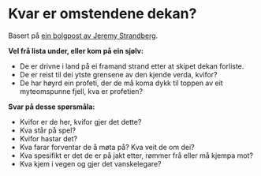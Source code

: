# Kvar er omstendene dekan?
Basert på [ein bolgpost av Jeremy Strandberg](https://spoutinglore.blogspot.com/2020/04/my-recipe-for-starting-adventures.html).

__Vel frå lista under, eller kom på ein sjølv:__

* De er drivne i land på ei framand strand etter at skipet dekan forliste.
* De er reist til dei ytste grensene av den kjende verda, kvifor?
* De har høyrd ein profeti, der de må koma dykk til toppen av eit myteomspunne fjell, kva er profetien?

__Svar på desse spørsmåla:__

* Kvifor er de her, kvifor gjer det dette?
* Kva står på spel?
* Kvifor hastar det?
* Kva farar forventar de å møta på? Kva veit de om dei?
* Kva spesifikt er det de er på jakt etter, rømmer frå eller må kjempa mot?
* Kva kjem i vegen og gjer det vanskelegare?
